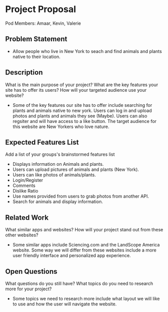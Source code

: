 # Project Proposal

Pod Members: Amaar, Kevin, Valerie

## Problem Statement

- Allow people who live in New York to seach and find animals and plants native to their location.

## Description

What is the main purpose of your project? What are the key features your site has to offer its users? How will your targeted audience use your website?
- Some of the key features our site has to offer include searching for plants and animals native to new york. Users can log in and upload photos and plants and animals they see (Maybe). Users can also regsiter and will have access to a like button. The target audience for this website are New Yorkers who love nature. 

## Expected Features List

Add a list of your groups's brainstormed features list
- Displays information on Animals and plants.
- Users can upload pictures of animals and plants (New York).
- Users can like photos of animals/plants.
- Login/Register
- Comments
- Dislike Ratio
- Use names provided from users to grab photos from another API.
- Search for animals and display information.


## Related Work

What similar apps and websites? How will your project stand out from these other websites?
- Some similar apps include Sciencing.com and the LandScope America website. Some way we will differ from these websites include a more user friendly interface and personalized app experience. 

## Open Questions

What questions do you still have? What topics do you need to research more for your project?
- Some topics we need to research more include what layout we will like to use and how the user will navigate the website. 
